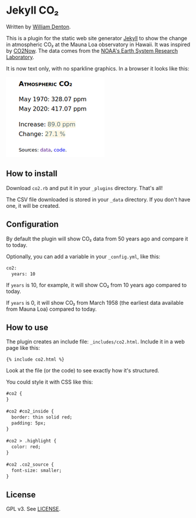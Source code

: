 # Jekyll CO₂

Written by [William Denton](https://www.miskatonic.org/).

This is a plugin for the static web site generator [Jekyll](http://jekyllrb.com/) to show the change in atmospheric CO₂ at the Mauna Loa observatory in Hawaii.  It was inspired by [CO2Now](http://co2now.org/). The data comes from the [NOAA's Earth System Research Laboratory](http://www.esrl.noaa.gov/gmd/ccgg/trends/).

It is now text only, with no sparkline graphics.  In a browser it looks like this:

![Screenshot](screenshot.png)

## How to install

Download `co2.rb` and put it in your `_plugins` directory.  That's all!

The CSV file downloaded is stored in your `_data` directory.  If you don't have one, it will be created.

## Configuration

By default the plugin will show CO₂ data from 50 years ago and compare it to today.

Optionally, you can add a variable in your `_config.yml`, like this:

    co2:
      years: 10

If `years` is 10, for example, it will show CO₂ from 10 years ago compared to today.

If `years` is 0, it will show CO₂ from March 1958 (the earliest data available from Mauna Loa) compared to today.

## How to use

The plugin creates an include file: `_includes/co2.html`.  Include it in a web page like this:

    {% include co2.html %}

Look at the file (or the code) to see exactly how it's structured.

You could style it with CSS like this:

    #co2 {
	}

    #co2 #co2_inside {
      border: thin solid red;
      padding: 5px;
    }

    #co2 > .highlight {
      color: red;
    }

    #co2 .co2_source {
      font-size: smaller;
    }

## License

GPL v3.  See [LICENSE](LICENSE).
